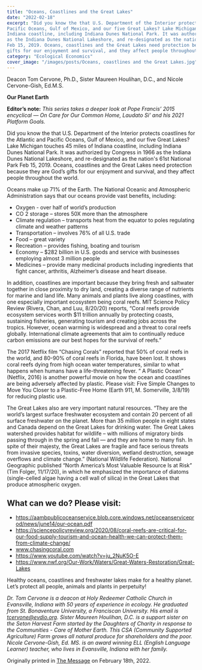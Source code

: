 ```yaml
---
title: "Oceans, Coastlines and the Great Lakes"
date: "2022-02-18"
excerpt: "Did you know the that U.S. Department of the Interior protects coastlines for the Atlantic and
Pacific Oceans, Gulf of Mexico, and our five Great Lakes? Lake Michigan touches 45 miles of
Indiana coastline, including Indiana Dunes National Park. It was authorized by Congress in 1966
as the Indiana Dunes National Lakeshore, and re-designated as the nation&#39;s 61st National Park
Feb 15, 2019. Oceans, coastlines and the Great Lakes need protection because they are God’s
gifts for our enjoyment and survival, and they affect people throughout the world."
category: "Ecological Economics"
cover_image: "/images/posts/Oceans, coastlines and the Great Lakes.jpg"
---
```


Deacon Tom Cervone, Ph.D., Sister Maureen Houlihan, D.C., and Nicole Cervone-Gish, Ed.M.S.

**Our Planet Earth**

**Editor’s note:**
_This series takes a deeper look at Pope Francis’ 2015 encyclical ― On Care for Our Common
Home, Laudato Si’ and his 2021 Platform Goals._

Did you know the that U.S. Department of the Interior protects coastlines for the Atlantic and
Pacific Oceans, Gulf of Mexico, and our five Great Lakes? Lake Michigan touches 45 miles of
Indiana coastline, including Indiana Dunes National Park. It was authorized by Congress in 1966
as the Indiana Dunes National Lakeshore, and re-designated as the nation&#39;s 61st National Park
Feb 15, 2019. Oceans, coastlines and the Great Lakes need protection because they are God’s
gifts for our enjoyment and survival, and they affect people throughout the world.

Oceans make up 71% of the Earth. The National Oceanic and Atmospheric Administration says
that our oceans provide vast benefits, including:

- Oxygen - over half of world’s production
- CO 2 storage – stores 50X more than the atmosphere
- Climate regulation – transports heat from the equator to poles regulating climate and weather patterns
- Transportation – involves 76% of all U.S. trade
- Food – great variety
- Recreation – provides fishing, boating and tourism
- Economy – $282 billion in U.S. goods and service with businesses employing almost 3 million people
- Medicines – provide many medicinal products including ingredients that fight cancer, arthritis, Alzheimer’s disease and heart disease.

In addition, coastlines are important because they bring fresh and saltwater together in close
proximity to dry land, creating a diverse range of nutrients for marine and land life. Many animals
and plants live along coastlines, with one especially important ecosystem being coral reefs. MIT
Science Policy Review (Rivera, Chan, and Luu, 8/20/20) reports, “Coral reefs provide
ecosystem services worth $11 trillion annually by protecting coasts, sustaining fisheries,
generating tourism and creating jobs across the tropics. However, ocean warming is
widespread and a threat to coral reefs globally. International climate agreements that aim to
continually reduce carbon emissions are our best hopes for the survival of reefs.”

The 2017 Netflix film “Chasing Corals” reported that 50% of coral reefs in the world, and
80-90% of coral reefs in Florida, have been lost. It shows coral reefs dying from high
ocean water temperatures, similar to what happens when humans have a life-threatening
fever. “ A Plastic Ocean” (Netflix, 2016) is another powerful movie on how the ocean and
coastlines are being adversely affected by plastic. Please visit: Five Simple Changes to
Move You Closer to a Plastic-Free Home (Earth 911, M. Somerville, 3/8/19) for reducing
plastic use.

The Great Lakes also are very important natural resources. “They are the world’s largest surface
freshwater ecosystem and contain 20 percent of all surface freshwater on the planet. More than
35 million people in eight states and Canada depend on the Great Lakes for drinking water. The
Great Lakes watershed provides habitat for wildlife – with millions of migratory birds passing
through in the spring and fall ― and they are home to many fish. In spite of their majesty, the
Great Lakes are fragile and face serious threats from invasive species, toxins, water diversion,
wetland destruction, sewage overflows and climate change.” (National Wildlife Federation).
National Geographic published “North America’s Most Valuable Resource Is at Risk” (Tim
Folger, 11/17/20), in which he emphasized the importance of diatoms (single-celled algae having
a cell wall of silica) in the Great Lakes that produce atmospheric oxygen.

## What can we do? Please visit:

- https://aambpublicoceanservice.blob.core.windows.net/oceanserviceprod/news/june14/our-ocean.pdf
- https://sciencepolicyreview.org/2020/08/coral-reefs-are-critical-for-our-food-supply-tourism-and-ocean-health-we-can-protect-them-from-climate-change/
- www.chasingcoral.com
- https://www.youtube.com/watch?v=ju_2NuK5O-E
- https://www.nwf.org/Our-Work/Waters/Great-Waters-Restoration/Great-Lakes

Healthy oceans, coastlines and freshwater lakes make for a healthy planet. Let’s protect all
people, animals and plants in perpetuity!

_Dr. Tom Cervone is a deacon at Holy Redeemer Catholic Church in Evansville, Indiana with 50
years of experience in ecology. He graduated from St. Bonaventure University, a Franciscan
University. His email is tcervone@evdio.org. Sister Maureen Houlihan, D.C. is a support sister
on the Seton Harvest Farm started by the Daughters of Charity in response to the Communities -
Care of Mother Earth. This CSA (Community Supported Agriculture) Farm grows all natural
produce for shareholders and the poor. Nicole Cervone-Gish, Ed. MS. is an award winning ELL
(English Language Learner) teacher, who lives in Evansville, Indiana with her family._

Originally printed in [The Message](https://evdiomessage.org/) on February 18th, 2022.
